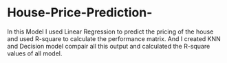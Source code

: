 # House-Price-Prediction-
In this Model I used Linear Regression to predict the pricing of the house and used R-square to calculate the performance matrix. And I created KNN and Decision model compair all this output and calculated the R-square values of all model.
